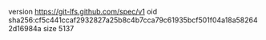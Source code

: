 version https://git-lfs.github.com/spec/v1
oid sha256:cf5c441ccaf2932827a25b8c4b7cca79c61935bcf501f04a18a582642d16984a
size 5137

